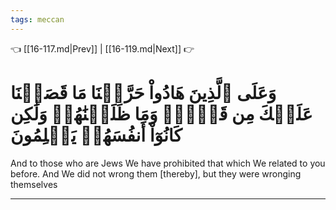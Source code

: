 ```yaml
---
tags: meccan
---
```


👈 [[16-117.md|Prev]] | [[16-119.md|Next]] 👉

# وَعَلَى ٱلَّذِينَ هَادُواْ حَرَّمۡنَا مَا قَصَصۡنَا عَلَيۡكَ مِن قَبۡلُۖ وَمَا ظَلَمۡنَٰهُمۡ وَلَٰكِن كَانُوٓاْ أَنفُسَهُمۡ يَظۡلِمُونَ

And to those who are Jews We have prohibited that which We related to you before. And We did not wrong them [thereby], but they were wronging themselves

---

